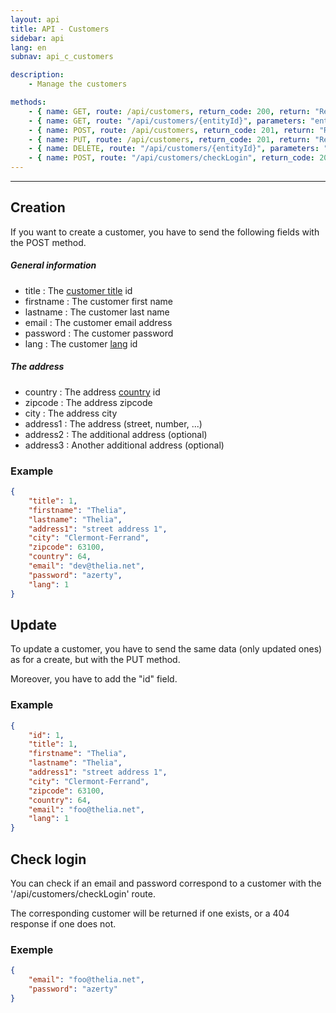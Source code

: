 ```yaml
---
layout: api
title: API - Customers
sidebar: api
lang: en
subnav: api_c_customers

description:
    - Manage the customers

methods:
    - { name: GET, route: /api/customers, return_code: 200, return: "Results of the 'customer' loop" }
    - { name: GET, route: "/api/customers/{entityId}", parameters: "entityId: The customer id", return_code: 200, return: "Results of the 'customer' loop for entityId" }
    - { name: POST, route: /api/customers, return_code: 201, return: "Results of the 'customer' loop for the created customer"}
    - { name: PUT, route: /api/customers, return_code: 201, return: "Results of the 'customer' loop for the updated customer" }
    - { name: DELETE, route: "/api/customers/{entityId}", parameters: "entityId: The customer id", return_code: 204, return: Nothing }
    - { name: POST, route: "/api/customers/checkLogin", return_code: 200, return: "Results of the 'customer' loop if the customer exists" }
---
```

---

## Creation

If you want to create a customer, you have to send the following fields with the POST method.

##### General information

- title : The [customer title](title.html) id</li>
- firstname  : The customer first name
- lastname  : The customer last name
- email  : The customer email address
- password  : The customer password
- lang : The customer [lang](lang.html) id


##### The address

-  country : The address [country](country.html) id 
-  zipcode : The address zipcode 
-  city : The address city 
-  address1 : The address (street, number, ...) 
-  address2 : The additional address (optional) 
-  address3 : Another additional address (optional) 

### Example
```json
{
    "title": 1,
    "firstname": "Thelia",
    "lastname": "Thelia",
    "address1": "street address 1",
    "city": "Clermont-Ferrand",
    "zipcode": 63100,
    "country": 64,
    "email": "dev@thelia.net",
    "password": "azerty",
    "lang": 1
}
```

## Update

To update a customer, you have to send the same data (only updated ones) as for a create, but with the PUT method.

Moreover, you have to add the "id" field.

### Example
```json
{
    "id": 1,
    "title": 1,
    "firstname": "Thelia",
    "lastname": "Thelia",
    "address1": "street address 1",
    "city": "Clermont-Ferrand",
    "zipcode": 63100,
    "country": 64,
    "email": "foo@thelia.net",
    "lang": 1
}
```

## Check login

You can check if an email and password correspond to a customer with the '/api/customers/checkLogin' route.

The corresponding customer will be returned if one exists, or a 404 response if one does not.

### Exemple
```json
{
    "email": "foo@thelia.net",
    "password": "azerty"
}
```